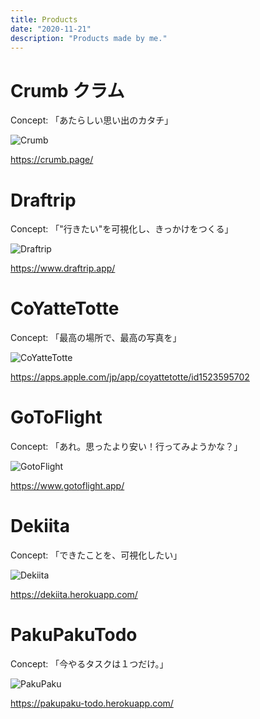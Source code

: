 ```yaml
---
title: Products
date: "2020-11-21"
description: "Products made by me."
---
```


# Crumb クラム

Concept: 「あたらしい思い出のカタチ」

![Crumb](./crumb.png)

https://crumb.page/

# Draftrip

Concept: 「"行きたい"を可視化し、きっかけをつくる」

![Draftrip](./draftrip.jpeg)

https://www.draftrip.app/

# CoYatteTotte

Concept: 「最高の場所で、最高の写真を」

![CoYatteTotte](./coyattetotte.jpeg)

https://apps.apple.com/jp/app/coyattetotte/id1523595702

# GoToFlight

Concept: 「あれ。思ったより安い！行ってみようかな？」

![GotoFlight](./goto.png)

https://www.gotoflight.app/

# Dekiita

Concept: 「できたことを、可視化したい」

![Dekiita](./dekiita.png)

https://dekiita.herokuapp.com/

# PakuPakuTodo

Concept: 「今やるタスクは１つだけ。」

![PakuPaku](./pakupaku.png)

https://pakupaku-todo.herokuapp.com/
